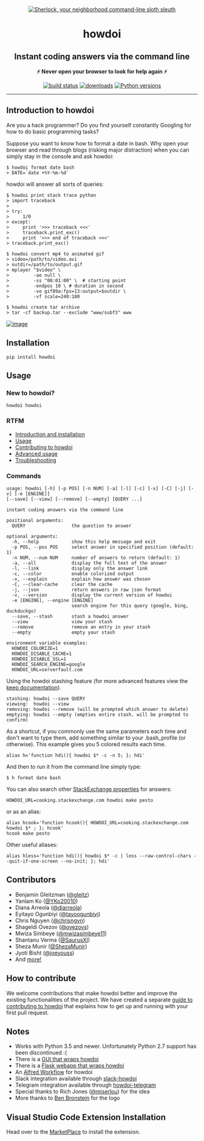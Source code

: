 <p align="center">
    <a href="https://pypi.python.org/pypi/howdoi">
        <img src="http://sublimate.org/flyers/HowDoIcolor512.png" alt="Sherlock, your neighborhood command-line sloth sleuth" />
    </a>
</p>
<h1 align="center">howdoi</h1>
<h2 align="center">Instant coding answers via the command line</h2>
<p align="center"><strong>⚡ Never open your browser to look for help again ⚡</strong></p>

<p align="center">
    <a href="https://github.com/gleitz/howdoi/actions?query=workflow%3A%22Python+CI%22"><img src="https://img.shields.io/github/workflow/status/gleitz/howdoi/Python%20CI?style=plastic&color=78dce8" alt="build status"></a>
    <a href="https://pepy.tech/project/howdoi"><img src="https://img.shields.io/badge/dynamic/json?style=plastic&color=ab9df2&maxAge=86400&label=downloads&query=%24.total_downloads&url=https%3A%2F%2Fapi.pepy.tech%2Fapi%2Fprojects%2Fhowdoi" alt="downloads"></a>
    <a href="https://pypi.python.org/pypi/howdoi"><img src="https://img.shields.io/pypi/pyversions/howdoi.svg?style=plastic&color=ff6188" alt="Python versions"></a>
</p>

------------------------------------------------------------------------

## Introduction to howdoi

Are you a hack programmer? Do you find yourself constantly Googling for
how to do basic programming tasks?

Suppose you want to know how to format a date in bash. Why open your
browser and read through blogs (risking major distraction) when you can
simply stay in the console and ask howdoi:

    $ howdoi format date bash
    > DATE=`date +%Y-%m-%d`

howdoi will answer all sorts of queries:

    $ howdoi print stack trace python
    > import traceback
    >
    > try:
    >     1/0
    > except:
    >     print '>>> traceback <<<'
    >     traceback.print_exc()
    >     print '>>> end of traceback <<<'
    > traceback.print_exc()

    $ howdoi convert mp4 to animated gif
    > video=/path/to/video.avi
    > outdir=/path/to/output.gif
    > mplayer "$video" \
    >         -ao null \
    >         -ss "00:01:00" \  # starting point
    >         -endpos 10 \ # duration in second
    >         -vo gif89a:fps=13:output=$outdir \
    >         -vf scale=240:180

    $ howdoi create tar archive
    > tar -cf backup.tar --exclude "www/subf3" www

[![image](http://imgs.xkcd.com/comics/tar.png)](https://xkcd.com/1168/)

## Installation

    pip install howdoi

## Usage

### New to howdoi?

    howdoi howdoi

### RTFM

-   [Introduction and
    installation](http://gleitz.github.io/howdoi/introduction/)
-   [Usage](http://gleitz.github.io/howdoi/usage/)
-   [Contributing to
    howdoi](http://gleitz.github.io/howdoi/contributing_to_howdoi/)
-   [Advanced
    usage](http://gleitz.github.io/howdoi/howdoi_advanced_usage/)
-   [Troubleshooting](http://gleitz.github.io/howdoi/troubleshooting/)

### Commands

    usage: howdoi [-h] [-p POS] [-n NUM] [-a] [-l] [-c] [-x] [-C] [-j] [-v] [-e [ENGINE]]
    [--save] [--view] [--remove] [--empty] [QUERY ...]

    instant coding answers via the command line

    positional arguments:
      QUERY                 the question to answer

    optional arguments:
      -h, --help            show this help message and exit
      -p POS, --pos POS     select answer in specified position (default: 1)
      -n NUM, --num NUM     number of answers to return (default: 1)
      -a, --all             display the full text of the answer
      -l, --link            display only the answer link
      -c, --color           enable colorized output
      -x, --explain         explain how answer was chosen
      -C, --clear-cache     clear the cache
      -j, --json            return answers in raw json format
      -v, --version         display the current version of howdoi
      -e [ENGINE], --engine [ENGINE]
                            search engine for this query (google, bing, duckduckgo)
      --save, --stash       stash a howdoi answer
      --view                view your stash
      --remove              remove an entry in your stash
      --empty               empty your stash

    environment variable examples:
      HOWDOI_COLORIZE=1
      HOWDOI_DISABLE_CACHE=1
      HOWDOI_DISABLE_SSL=1
      HOWDOI_SEARCH_ENGINE=google
      HOWDOI_URL=serverfault.com

Using the howdoi stashing feature (for more advanced features view the
[keep documentation](https://github.com/OrkoHunter/keep)).

    stashing: howdoi --save QUERY
    viewing:  howdoi --view
    removing: howdoi --remove (will be prompted which answer to delete)
    emptying: howdoi --empty (empties entire stash, will be prompted to confirm)

As a shortcut, if you commonly use the same parameters each time and
don\'t want to type them, add something similar to your .bash_profile
(or otherwise). This example gives you 5 colored results each time.

    alias h='function hdi(){ howdoi $* -c -n 5; }; hdi'

And then to run it from the command line simply type:

    $ h format date bash

You can also search other [StackExchange
properties](https://stackexchange.com/sites#traffic) for answers:

    HOWDOI_URL=cooking.stackexchange.com howdoi make pesto

or as an alias:

    alias hcook='function hcook(){ HOWDOI_URL=cooking.stackexchange.com howdoi $* ; }; hcook'
    hcook make pesto

Other useful aliases:

    alias hless='function hdi(){ howdoi $* -c | less --raw-control-chars --quit-if-one-screen --no-init; }; hdi'

## Contributors

-   Benjamin Gleitzman ([\@gleitz](http://twitter.com/gleitz))
-   Yanlam Ko ([\@YKo20010](https://github.com/YKo20010))
-   Diana Arreola ([\@diarreola](https://github.com/diarreola))
-   Eyitayo Ogunbiyi ([\@tayoogunbiyi](https://github.com/tayoogunbiyi))
-   Chris Nguyen ([\@chrisngyn](https://github.com/chrisngyn))
-   Shageldi Ovezov ([\@ovezovs](https://github.com/chrisngyn))
-   Mwiza Simbeye
    ([\@mwizasimbeye11](https://github.com/mwizasimbeye11))
-   Shantanu Verma ([\@SaurusXI](https://github.com/SaurusXI))
-   Sheza Munir ([\@ShezaMunir](https://github.com/ShezaMunir))
-   Jyoti Bisht ([\@joeyouss](https://github.com/joeyouss))
-   And [more!](https://github.com/gleitz/howdoi/graphs/contributors)

## How to contribute

We welcome contributions that make howdoi better and improve the
existing functionalities of the project. We have created a separate
[guide to contributing to
howdoi](http://gleitz.github.io/howdoi/contributing_to_howdoi/) that explains
how to get up and running with your first pull request.

## Notes

-   Works with Python 3.5 and newer. Unfortunately Python 2.7 support
    has been discontinued :(
-   There is a [GUI that wraps
    howdoi](https://pypi.org/project/pysimplegui-howdoi/)
-   There is a [Flask webapp that wraps
    howdoi](https://howdoi.maxbridgland.com)
-   An [Alfred Workflow](http://blog.gleitzman.com/post/48539944559/howdoi-alfred-even-more-instant-answers)
    for howdoi
-   Slack integration available through
    [slack-howdoi](https://github.com/ellisonleao/slack-howdoi)
-   Telegram integration available through
    [howdoi-telegram](https://github.com/aahnik/howdoi-telegram)
-   Special thanks to Rich Jones
    ([\@miserlou](https://github.com/miserlou)) for the idea
-   More thanks to [Ben Bronstein](https://benbronstein.com/) for the
    logo

## Visual Studio Code Extension Installation

Head over to the [MarketPlace](https://marketplace.visualstudio.com/items?itemName=howdoi-org.howdoi)
to install the extension.
